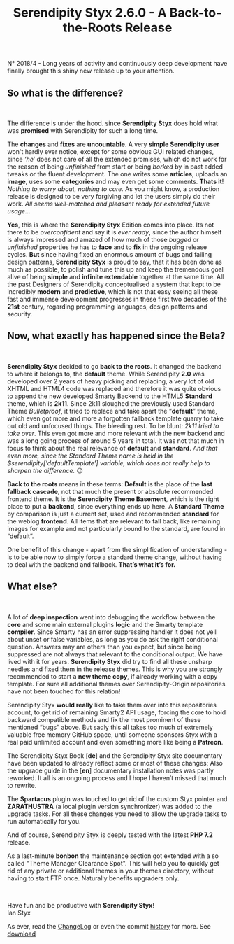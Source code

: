 ﻿---
layout: post
title: Serendipity Styx 2.6.0 - A Back-to-the-Roots Release
last_modified_at: 2018-11-06T13:34:00+00:00
---

N° 2018/4 - Long years of activity and continuously deep development have finally brought this shiny new release up to your attention.

<div markdown="1">
 <div>

<h2>So what is the difference?</h2><br>

<p>The difference is under the hood. since <strong>Serendipity Styx</strong> does hold what was <strong>promised</strong> with Serendipity for such a long time.</p>

<p>The <strong>changes</strong> and <strong>fixes</strong> are <strong>uncountable</strong>. A very <strong>simple Serendipity user</strong> won't hardly ever notice, except for some obvious GUI related changes, since <em>‘he</em>’ does not care of all the extended promises, which do not work for the reason of being <em>unfinished</em> from start or being <em>borked</em> by in past added tweaks or the fluent development. The one writes some <strong>articles</strong>, uploads an <strong>image</strong>, uses some <strong>categories </strong>and may even get some comments. <strong>Thats it</strong>!<br />
<em>Nothing to worry about, nothing to care.</em> As you might know, a production release is designed to be very forgiving and let the users simply do their work. <em>All seems well-matched and pleasant ready for extended future usage... </em></p>

<p><strong>Yes</strong>, this is where the <strong>Serendipity Styx</strong> Edition comes into place. Its not there to be <em>overconfident</em> and say it is <em>ever ready</em>, since the author himself is always impressed and amazed of how much of those <em>bugged</em> or <em>unfinished</em> properties he has to <strong>face</strong> and to <strong>fix</strong> in the ongoing release cycles. <strong>But</strong> since having fixed an enormous amount of bugs and failing design patterns, <strong>Serendipity Styx</strong> is proud to say, that it has been done as much as possible, to polish and tune this up and keep the tremendous goal alive of being <strong>simple</strong> and <strong>infinite extendable</strong> together at the same time. All the past Designers of Serendipity conceptualised a system that kept to be incredibly <strong>modern</strong> and <strong>predictive</strong>, which is not that easy seeing all these fast and immense development progresses in these first two decades of the <strong>21st</strong> century, regarding programming languages, design patterns and security.</p>

<h2>Now, what exactly has happened since the Beta?</h2><br>

<p><strong>Serendipity Styx</strong> decided to go <strong>back to the roots</strong>. It changed the backend to where it belongs to, the <strong>default</strong> theme. While Serendipity <strong>2.0</strong> was developed over 2 years of heavy picking and replacing, a very lot of old XHTML and HTML4 code was replaced and therefore it was quite obvious to append the new developed Smarty Backend to the HTML5 <strong>Standard</strong> theme, which is <strong>2k11</strong>. Since 2k11 sloughed the previously used Standard Theme <em>Bulletproof</em>, it tried to replace and take apart the “<strong>default</strong>” theme, which even got more and more a forgotten fallback template quarry to take out old and unfocused things. The bleeding rest. To be blunt: <em>2k11 tried to take over</em>. This even got more and more relevant with the new backend and was a long going process of around 5 years in total. It was not that much in focus to think about the real relevance of <strong>default</strong> and <strong>standard</strong>. <em>And that even more, since the Standard Theme name is held in the $serendipity['defaultTemplate'] variable, which does not really help to sharpen the difference.</em> 😉</p>

<p><strong>Back to the roots</strong> means in these terms: <strong>Default</strong> is the place of the <strong>last fallback cascade</strong>, not that much the present or absolute recommended frontend theme. It is the<strong> Serendipity</strong> <strong>Theme Basement</strong>, which is the right place to put a <strong>backend</strong>, since everything ends up here. A <strong>Standard Theme</strong> by comparison is just a current set, used and recommended <strong>standard</strong> for the weblog <strong>frontend</strong>. All items that are relevant to fall back, like remaining images for example and not particularly bound to the standard, are found in “default”.</p>

<p>One benefit of this change - apart from the simplification of understanding - is to be able now to simply force a standard theme change, without having to deal with the backend and fallback. <strong>That’s what it’s for.</strong></p>

<h2>What else?</h2><br>

<p>A lot of <strong>deep inspection</strong> went into debugging the workflow between the <strong>core</strong> and some main external plugins <strong>logic</strong> and the Smarty template <strong>compiler</strong>. Since Smarty has an error suppressing handler it does not yell about unset or false variables, as long as you do ask the right conditional question. Answers may are others than you expect, but since being suppressed are not always that relevant to the conditional output. We have lived with it for years. <strong>Serendipity Styx</strong> did try to find all these unsharp needles and fixed them in the release themes. This is why you are strongly recommended to start a <strong>new theme copy</strong>, if already working with a copy template. For sure all additional themes over Serendipity-Origin repositories have not been touched for this relation!</p>

<p>Serendipity Styx <strong>would really</strong> like to take them over into this repositories account, to get rid of remaining Smarty2 API usage, forcing the core to hold backward compatible methods and fix the most prominent of these mentioned “bugs” above. But sadly this all takes too much of extremely valuable free memory GitHub space, until someone sponsors Styx with a real paid unlimited account and even something more like being a <strong>Patreon</strong>.</p>

<p>The Serendipity Styx Book [<strong>de</strong>] and the Serendipity Styx site documentary have been updated to already reflect some or most of these changes; Also the upgrade guide in the [<strong>en</strong>] documentary installation notes was partly reworked. It all is an ongoing process and I hope I haven’t missed that much to rewrite.</p>

<p>The <strong>Spartacus</strong> plugin was touched to get rid of the custom Styx pointer and <strong>ZARATHUSTRA</strong> (a local plugin version synchronizer) was added to the upgrade tasks. For all these changes you need to allow the upgrade tasks to run automatically for you.</p>

<p>And of course, Serendipity Styx is deeply tested with the latest <strong>PHP 7.2</strong> release.</p>

<p>As a last-minute <strong>bonbon</strong> the maintenance section got extended with a so called "Theme Manager Clearance Spot". This will help you to quickly get rid of any private or additional themes in your themes directory, without having to start FTP once. Naturally benefits upgraders only.</p>

<p>&nbsp;</p>

<p>Have fun and be productive with <strong>Serendipity Styx</strong>!<br />
Ian Styx</p>

 </div>
</div>

As ever, read the [ChangeLog](https://github.com/ophian/styx/blob/2.6.0/docs/NEWS) or even the commit [history](https://github.com/ophian/styx/commits/2.6.0) for more. See [download](https://github.com/ophian/styx/releases/tag/2.6.0)
